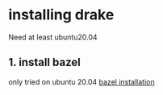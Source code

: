 # installing drake
Need at least ubuntu20.04
## 1. install bazel
only tried on ubuntu 20.04
[bazel installation](https://docs.bazel.build/versions/0.20.0/install-ubuntu.html) 
